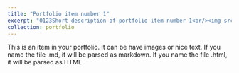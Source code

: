 ```yaml
--- 
title: "Portfolio item number 1" 
excerpt: "0123Short description of portfolio item number 1<br/><img src='/images/500x300.png'>" 
collection: portfolio 
--- 
```


This is an item in your portfolio. It can be have images or nice text. If you name the file .md, it will be parsed as markdown. If you name the file .html, it will be parsed as HTML
